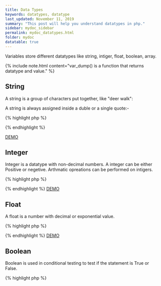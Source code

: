 ```yaml
---
title: Data Types
keywords: datatypes, datatype
last_updated: November 11, 2019
summary: "This post will help you understand datatypes in php."
sidebar: mydoc_sidebar
permalink: mydoc_datatypes.html
folder: mydoc
datatable: true
---
```


Variables store different datatypes like string, intiger, float, boolean, array.

{% include note.html content="var_dump() is a function that returns datatype and value." %} 

## String
A string is a group of characters put together, like "deer walk":

A string is always assigned inside a duble or a single quote:-

{% highlight php %}
<?php
$name = "Class of 2022";
var_dump($name)
?>
{% endhighlight %}

[DEMO](https://paiza.io/projects/MWiwU8AQXBix93fbkQQ08w?language=php)

## Integer
Integer is a datatype with non-decimal numbers. A integer can be either Positive or negetive. Arthmatic opreations can be performed on intigers. 

{% highlight php %}
<?php
$x = 5985;
$y = 2722;
$z = $x + $y;
var_dump($z);
?>
{% endhighlight %}
[DEMO](https://paiza.io/projects/qWSHhGQiwCeiHeN0-9wGRg?language=php)

## Float
A float is a number with decimal or exponential value.

{% highlight php %}
<?php 
$x = 12.124;
var_dump($x);
?>
{% endhighlight %}
[DEMO](https://paiza.io/projects/gLH7Eys3k8nxEccLOZbKeQ)


## Boolean
Boolean is used in conditional testing to test if the statement is True or False.

{% highlight php %}
<?php
$true = true;
$false = false;

var_dump($a);
var_dump($b);
{% endhighlight %}

